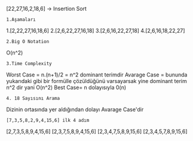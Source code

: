 [22,27,16,2,18,6] -> Insertion Sort
 
	1.Aşamaları
1.[2,22,27,16,18,6]
2.[2,6,22,27,16,18]
3.[2,6,16,22,27,18]
4.[2,6,16,18,22,27]

	2.Big O Notation
O(n^2)

	3.Time Complexity
Worst Case = n.(n+1)/2 = n^2 dominant terimdir 
Avarage Case = bununda yukarıdaki gibi bir formülle çözüldüğünü varsayarsak yine dominant terim n^2 dir yani O(n^2)
Best Case= n dolayısıyla 0(n)

	4. 18 Sayısını Arama
Dizinin ortasında yer aldığından dolayı Avarage Case'dir

	[7,3,5,8,2,9,4,15,6] ilk 4 adım

[2,7,3,5,8,9,4,15,6]
[2,3,7,5,8,9,4,15,6]
[2,3,4,7,5,8,9,15,6]
[2,3,4,5,7,8,9,15,6]
